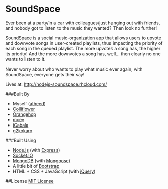 # SoundSpace
Ever been at a party/in a car with colleagues/just hanging out with friends, and nobody got to listen to the music they wanted? Then look no further!

SoundSpace is a social music-organization app that allows users to upvote and downvote songs in user-created playlists, thus impacting the priority of each song in the queued playlist. The more upvotes a song has, the higher its priority! And the more downvotes a song has, well... then clearly no one wants to listen to it. 

Never worry about who wants to play what music ever again; with SoundSpace, everyone gets their say!

Lives at: http://nodejs-soundspace.rhcloud.com/

###Built By
- Myself ([atheed](https://github.com/atheed))
- [Colliflower](https://github.com/Colliflower)
- [Orangehop](https://github.com/Orangehop)
- [mcey](https://github.com/mcey)
- [iCabala](https://github.com/iCabala)
- [g2kokaro](https://github.com/g2kokaro)

###Built Using
- [Node.js](https://nodejs.org/en/) (with [Express](http://expressjs.com/en/index.html))
- [Socket.IO](http://socket.io/)
- [MongoDB](https://www.mongodb.org/) (with [Mongoose](http://mongoosejs.com/))
- A little bit of [Bootstrap](http://getbootstrap.com/)
- HTML + CSS + JavaScript (with [jQuery](https://jquery.com/))

##License
[MIT License](LICENSE.md)